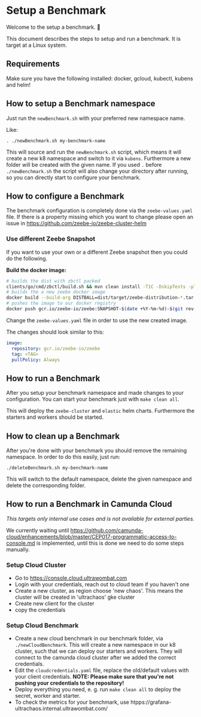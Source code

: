 # Setup a Benchmark

Welcome to the setup a benchmark. :wave:

This document describes the steps to setup and run a benchmark. It is target at a Linux system.

## Requirements

Make sure you have the following installed: docker, gcloud, kubectl, kubens and helm!

## How to setup a Benchmark namespace

Just run the `newBenchmark.sh` with your preferred new namespace name.

Like:

```
. ./newBenchmark.sh my-benchmark-name
```

This will source and run the `newBenchmark.sh` script, which means it will
create a new k8 namespace and switch to it via `kubens`. Furthermore a new folder
will be created with the given name. If you used `.` before `./newBenchmark.sh`
the script will also change your directory after running, so you can directly start
to configure your benchmark.

## How to configure a Benchmark

The benchmark configuration is completely done via the `zeebe-values.yaml` file.
If there is a property missing which you want to change please open an issue in https://github.com/zeebe-io/zeebe-cluster-helm

### Use different Zeebe Snapshot

If you want to use your own or a different Zeebe snapshot then you could do the following.

**Build the docker image:**
```bash
# builds the dist with zbctl packed
clients/go/cmd/zbctl/build.sh && mvn clean install -T1C -DskipTests -pl dist -am
# builds the a new zeebe docker image
docker build --build-arg DISTBALL=dist/target/zeebe-distribution-*.tar.gz -t gcr.io/zeebe-io/zeebe:SNAPSHOT-$(date +%Y-%m-%d)-$(git rev-parse --short=8 HEAD) --target app .
# pushes the image to our docker registry
docker push gcr.io/zeebe-io/zeebe:SNAPSHOT-$(date +%Y-%m-%d)-$(git rev-parse --short=8 HEAD)
```

Change the `zeebe-values.yaml` file in order to use the new created image.

The changes should look similar to this:
```yaml
image:
  repository: gcr.io/zeebe-io/zeebe
  tag: <TAG>
  pullPolicy: Always
```

## How to run a Benchmark

After you setup your benchmark namespace and made changes to your configuration.
You can start your benchmark just with `make clean all`.

This will deploy the `zeebe-cluster` and `elastic` helm charts.
Furthermore the starters and workers should be started.

## How to clean up a Benchmark

After you're done with your benchmark you should remove the remaining namespace.
In order to do this easily, just run:

```
./deleteBenchmark.sh my-benchmark-name
```

This will switch to the default namespace, delete the given namespace and delete the corresponding folder.

## How to run a Benchmark in Camunda Cloud

_This targets only internal use cases and is not available for external parties._

We currently waiting until https://github.com/camunda-cloud/enhancements/blob/master/CEP017-programmatic-access-to-console.md is implemented, until this is done we need to do some steps manually.

### Setup Cloud Cluster

 * Go to https://console.cloud.ultrawombat.com
 * Login with your credentials, reach out to cloud team if you haven't one
 * Create a new cluster, as region choose 'new chaos'. This means the cluster will be created in 'ultrachaos' gke cluster
 * Create new client for the cluster
 * copy the credentials

### Setup Cloud Benchmark

 * Create a new cloud benchmark in our benchmark folder, via `./newCloudBenchmark`. This will create a new namespace in our k8 cluster, such that we can deploy our starters and workers. They will connect to the camunda cloud cluster after we added the correct credentials.
 * Edit the `cloudcredentials.yaml` file, replace the old/default values with your client credentials. **NOTE: Please make sure that you're not pushing your credentials to the repository!**
 * Deploy everything you need, e. g. run `make clean all` to deploy the secret, worker and starter.
 * To check the metrics for your benchmark, use htpps://grafana-ultrachaos.internal.ultrawombat.com/


